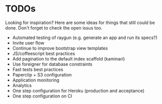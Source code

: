 # TODOs

Looking for inspiration? Here are some ideas for things that still could be done. Don't forget to check the open issus too.

* Automated testing of raygun (e.g. generate an app and run its specs?)
* Invite user flow
* Continue to improve bootstrap view templates
* JS/coffeescript best practices
* Add pagination to the default index scaffold (kaminari)
* Use foreigner for database constraints
* Fast tests best practices
* Paperclip + S3 configuration
* Application monitoring
* Analytics
* One step configuration for Heroku (production and acceptance)
* One step configuration on CI

